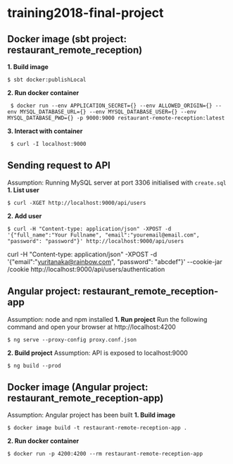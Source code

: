 # training2018-final-project

## Docker image (sbt project: restaurant_remote_reception)
**1. Build image**
```
$ sbt docker:publishLocal
```

**2. Run docker container**
```
 $ docker run --env APPLICATION_SECRET={} --env ALLOWED_ORIGIN={} --env MYSQL_DATABASE_URL={} --env MYSQL_DATABASE_USER={} --env MYSQL_DATABASE_PWD={} -p 9000:9000 restaurant-remote-reception:latest
 ```

**3. Interact with container**
```
 $ curl -I localhost:9000
```

## Sending request to API
Assumption: Running MySQL server at port 3306 initialised with `create.sql`
**1. List user**
```
$ curl -XGET http://localhost:9000/api/users
```
**2. Add user**
```
$ curl -H "Content-type: application/json" -XPOST -d '{"full_name":"Your Fullname", "email":"youremail@email.com", "password": "password"}' http://localhost:9000/api/users
```

curl -H "Content-type: application/json" -XPOST -d '{"email":"yuritanaka@rainbow.com", "password": "abcdef"}' --cookie-jar /cookie http://localhost:9000/api/users/authentication

## Angular project: restaurant_remote_reception-app
Assumption: node and npm installed
**1. Run project**
Run the following command and open your browser at http://localhost:4200
```
$ ng serve --proxy-config proxy.conf.json
```
**2. Build project**
Assumption: API is exposed to localhost:9000
```
$ ng build --prod
```

## Docker image (Angular project: restaurant_remote_reception-app)
Assumption: Angular project has been built
**1. Build image**
```
$ docker image build -t restaurant-remote-reception-app .
```
**2. Run docker container**
```
$ docker run -p 4200:4200 --rm restaurant-remote-reception-app
```

